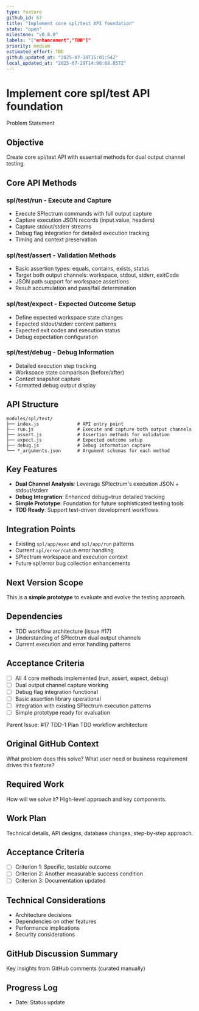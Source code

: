 ```yaml
---
type: feature
github_id: 67
title: "Implement core spl/test API foundation"
state: "open"
milestone: "v0.8.0"
labels: "["enhancement","TDD"]"
priority: medium
estimated_effort: TBD
github_updated_at: "2025-07-10T15:01:54Z"
local_updated_at: "2025-07-29T14:00:08.857Z"
---
```


# Implement core spl/test API foundation

Problem Statement
## Objective
Create core spl/test API with essential methods for dual output channel testing.

## Core API Methods

### **spl/test/run** - Execute and Capture
- Execute SPlectrum commands with full output capture
- Capture execution JSON records (input.value, headers) 
- Capture stdout/stderr streams
- Debug flag integration for detailed execution tracking
- Timing and context preservation

### **spl/test/assert** - Validation Methods  
- Basic assertion types: equals, contains, exists, status
- Target both output channels: workspace, stdout, stderr, exitCode
- JSON path support for workspace assertions
- Result accumulation and pass/fail determination

### **spl/test/expect** - Expected Outcome Setup
- Define expected workspace state changes
- Expected stdout/stderr content patterns
- Expected exit codes and execution status
- Debug expectation configuration

### **spl/test/debug** - Debug Information
- Detailed execution step tracking
- Workspace state comparison (before/after)
- Context snapshot capture
- Formatted debug output display

## API Structure
```
modules/spl/test/
├── index.js              # API entry point
├── run.js                # Execute and capture both output channels
├── assert.js             # Assertion methods for validation  
├── expect.js             # Expected outcome setup
├── debug.js              # Debug information capture
└── *_arguments.json      # Argument schemas for each method
```

## Key Features
- **Dual Channel Analysis**: Leverage SPlectrum's execution JSON + stdout/stderr
- **Debug Integration**: Enhanced debug=true detailed tracking
- **Simple Prototype**: Foundation for future sophisticated testing tools
- **TDD Ready**: Support test-driven development workflows

## Integration Points
- Existing `spl/app/exec` and `spl/app/run` patterns
- Current `spl/error/catch` error handling
- SPlectrum workspace and execution context
- Future spl/error bug collection enhancements

## Next Version Scope
This is a **simple prototype** to evaluate and evolve the testing approach.

## Dependencies
- TDD workflow architecture (issue #17)
- Understanding of SPlectrum dual output channels
- Current execution and error handling patterns

## Acceptance Criteria
- [ ] All 4 core methods implemented (run, assert, expect, debug)
- [ ] Dual output channel capture working
- [ ] Debug flag integration functional
- [ ] Basic assertion library operational
- [ ] Integration with existing SPlectrum execution patterns
- [ ] Simple prototype ready for evaluation

Parent Issue: #17 TDD-1 Plan TDD workflow architecture

## Original GitHub Context
What problem does this solve? What user need or business requirement drives this feature?

## Required Work
How will we solve it? High-level approach and key components.

## Work Plan
Technical details, API designs, database changes, step-by-step approach.

## Acceptance Criteria
- [ ] Criterion 1: Specific, testable outcome
- [ ] Criterion 2: Another measurable success condition
- [ ] Criterion 3: Documentation updated

## Technical Considerations
- Architecture decisions
- Dependencies on other features
- Performance implications
- Security considerations

## GitHub Discussion Summary
Key insights from GitHub comments (curated manually)

## Progress Log
- Date: Status update
